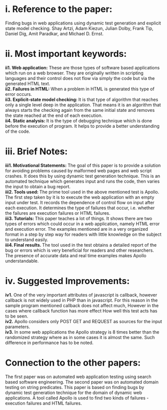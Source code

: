 <h1>i.	Reference to the paper: </h1>
Finding bugs in web applications using dynamic test generation and explicit state model checking. Shay Artzi, Adam Kiezun, Julian Dolby, Frank Tip, Daniel Dig, Amit Paradkar, and Michael D. Ernst.</br>
<h1>ii.	Most important keywords: </h1>
<b>ii1. Web application:</b> These are those types of software based applications which run on a web browser. They are originally written in scripting languages and their control does not flow via simply the code but via the generated HTML text.</br> 
<b>ii2. Failures in HTML: </b> When a problem in HTML is generated this type of error occurs. </br>
<b>ii3. Explicit-state model checking: </b> It is that type of algorithm that reaches only a single level deep in the application. That means it is an algorithm that always starts the checking again from the same initial state and removes the state reached at the end of each execution. </br>
<b>ii4. Static analysis: </b> It is the type of debugging technique which is done before the execution of program. It helps to provide a better understanding of the code. </br>
<h1>iii. Brief Notes: </h1>
<b>iii1. Motivational Statements:</b>
The goal of this paper is to provide a solution for avoiding problems caused by malformed web pages and web script crashes. It does this by using dynamic test generation technique. This is an automated technique which generates input and runs the code, then varies the input to obtain a bug report. </br>
<b>iii2. Tools used: </b>
The prime tool used in the above mentioned test is Apollo. The first step taken by it is to execute the web application with an empty input under test. It records the dependence of control flow on input after each execution. It determines the type of failures that occur, i.e. whether the failures are execution failures or HTML failures. </br>
<b>iii3. Tutorials: </b>
This paper teaches a lot of things. It shows there are two types of errors which could occur in a web application, namely HTML error and execution error. The examples mentioned are in a very organized format in a step by step way for readers with little knowledge on the subject to understand easily. </br>
<b>iii4. Final results. </b>
The tool used in the test obtains a detailed report of the bug or errors which is very beneficial for readers and other researchers. The presence of accurate data and real time examples makes Apollo understandable.
<h1>iv.	Suggested Improvements: </h1>
<b>iv1.</b> One of the very important attributes of javascript is callback, however callback is not widely used in PHP than in javascript. For this reason in the sample program mentioned callback does not affect much, However in the cases where callback function has more effect How well this test acts has to be seen.</br>
<b>iv2.</b> Apollo considers only POST GET and REQUEST as sources for the input parameters.</br>
<b>iv3.</b> In some web applications the Apollo strategy is 8 times better than the randomized strategy where as in some cases it is almost the same. Such difference in performance has to be noted.</br>
<h1>Connection to the other papers: </h1>
The first paper was on automated web application testing using search based software engineering. The second paper was on automated domain testing on string predicates. This paper is based on finding bugs by dynamic test generation technique for the domain of dynamic web applications. A tool called Apollo is used to find two kinds of failures - execution failures and HTML failures.